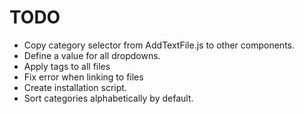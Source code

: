 # TODO

- Copy category selector from AddTextFile.js to other components.
- Define a value for all dropdowns.
- Apply tags to all files
- Fix error when linking to files
- Create installation script.
- Sort categories alphabetically by default.